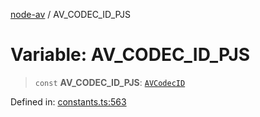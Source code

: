 [node-av](../globals.md) / AV\_CODEC\_ID\_PJS

# Variable: AV\_CODEC\_ID\_PJS

> `const` **AV\_CODEC\_ID\_PJS**: [`AVCodecID`](../type-aliases/AVCodecID.md)

Defined in: [constants.ts:563](https://github.com/seydx/av/blob/f8631fc881b394300b1479f511d55cf1c370a87f/src/constants/constants.ts#L563)
